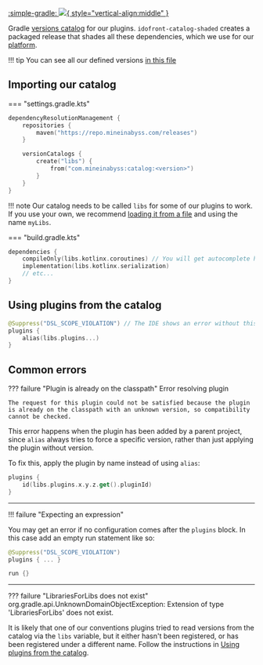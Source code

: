 [:simple-gradle: ![](https://img.shields.io/maven-metadata/v?label=catalog&metadataUrl=https://repo.mineinabyss.com/releases/com/mineinabyss/catalog/maven-metadata.xml){ style="vertical-align:middle" }](https://repo.mineinabyss.com/#/releases/com/mineinabyss/catalog)

Gradle [versions catalog](https://docs.gradle.org/current/userguide/platforms.html) for our plugins. `idofront-catalog-shaded` creates a packaged release that shades all these dependencies, which we use for our [platform](../platforms/index.md).

!!! tip
    You can see all our defined versions [in this file](https://github.com/MineInAbyss/Idofront/blob/master/gradle/libs.versions.toml)

## Importing our catalog

=== "settings.gradle.kts"

```kotlin
dependencyResolutionManagement {
    repositories {
        maven("https://repo.mineinabyss.com/releases")
    }

    versionCatalogs {
        create("libs") {
            from("com.mineinabyss:catalog:<version>")
        }
    }
}
```
!!! note
    Our catalog needs to be called `libs` for some of our plugins to work. If you use your own, we recommend [loading it from a file](https://docs.gradle.org/current/userguide/platforms.html#sec:importing-catalog-from-file) and using the name `myLibs`.

=== "build.gradle.kts"

```kotlin
dependencies {
    compileOnly(libs.kotlinx.coroutines) // You will get autocomplete here!
    implementation(libs.kotlinx.serialization)
    // etc...
}
```

## Using plugins from the catalog

```kotlin
@Suppress("DSL_SCOPE_VIOLATION") // The IDE shows an error without this that doesn't actually cause problems
plugins {
    alias(libs.plugins...)
}
```

## Common errors

??? failure "Plugin is already on the classpath"
    Error resolving plugin <name>

    The request for this plugin could not be satisfied because the plugin is already on the classpath with an unknown version, so compatibility cannot be checked.

This error happens when the plugin has been added by a parent project, since `alias` always tries to force a specific version, rather than just applying the plugin without version.

To fix this, apply the plugin by name instead of using `alias`:
```kotlin
plugins {
    id(libs.plugins.x.y.z.get().pluginId)
}
```

---

!!! failure "Expecting an expression"

You may get an error if no configuration comes after the `plugins` block. In this case add an empty run statement like so:

```kotlin
@Suppress("DSL_SCOPE_VIOLATION")
plugins { ... }

run {}
```

---

??? failure "LibrariesForLibs does not exist"
    org.gradle.api.UnknownDomainObjectException: Extension of type 'LibrariesForLibs' does not exist.

It is likely that one of our conventions plugins tried to read versions from the catalog via the `libs` variable, but it either hasn't been registered, or has been registered under a different name. Follow the instructions in [Using plugins from the catalog](#using-plugins-from-the-catalog).

